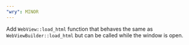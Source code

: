 ```yaml
---
"wry": MINOR
---
```


Add `WebView::load_html` function that behaves the same as `WebViewBuilder::load_html` but can be called while the window is open.
